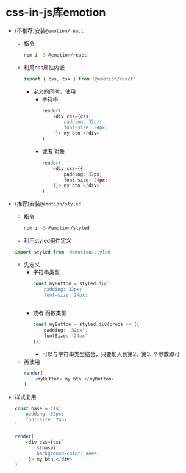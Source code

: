 # css-in-js库emotion

- (不推荐)安装`@emotion/react`
    - 指令

        ```bash
        npm i -S @emotion/react
        ```

    - 利用css属性内嵌
        ```ts
        import { css, tsx } from '@emotion/react'
        ```
        - 定义的同时，使用
            - 字符串
                ```ts
                render(
                    <div css={css`
                        padding: 32px;
                        font-size: 24px;
                    `}> my btn </div>
                )
                ```
            - 或者 对象
                ```ts
                render(
                    <div css={{
                        padding: 32px;
                        font-size: 24px;
                    }}> my btn </div>
                )
                ```

- (推荐)安装`@emotion/styled`
    - 指令
        ```bash
        npm i -S @emotion/styled
        ```
    - 利用styled组件定义
    ```ts
    import styled from '@emotion/styled'
    ```
    - 先定义
        - 字符串类型
            ```ts
            const myButton = styled.div`
                padding: 32px;
                font-size: 24px;
            `
            ```
        - 或者 函数类型
            ```ts
            const myButton = styled.div(props => ({
                padding: '32px',
                fontSize: '24px'
            }))
            ```
            - 可以与字符串类型结合，只要加入到第2、第3..个参数即可
    - 再使用
        ```ts
        render(
            <myButton> my btn </myButton>
        )
        ```
        
- 样式复用
    ```ts
    const base = css`
        padding: 32px;
        font-size: 24px;
    `
    ```
    ```ts
    render(
        <div css={css`
            ${base};
            background-color: #eee;
        `}> my btn </div>
    )
    ```

